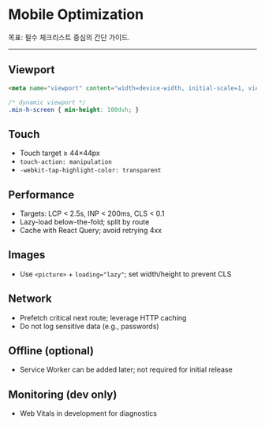 # Mobile Optimization

목표: 필수 체크리스트 중심의 간단 가이드.

---

## Viewport
```html
<meta name="viewport" content="width=device-width, initial-scale=1, viewport-fit=cover">
```
```css
/* dynamic viewport */
.min-h-screen { min-height: 100dvh; }
```

## Touch
- Touch target ≥ 44×44px
- `touch-action: manipulation`
- `-webkit-tap-highlight-color: transparent`

## Performance
- Targets: LCP < 2.5s, INP < 200ms, CLS < 0.1
- Lazy-load below-the-fold; split by route
- Cache with React Query; avoid retrying 4xx

## Images
- Use `<picture>` + `loading="lazy"`; set width/height to prevent CLS

## Network
- Prefetch critical next route; leverage HTTP caching
- Do not log sensitive data (e.g., passwords)

## Offline (optional)
- Service Worker can be added later; not required for initial release

## Monitoring (dev only)
- Web Vitals in development for diagnostics
